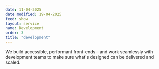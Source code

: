 ```yaml
---
date: 11-04-2025
date modified: 19-04-2025
feed: show
layout: service
name: Development
order: 3
title: "development"
---
```


We build accessible, performant front-ends—and work seamlessly with development teams to make sure what's designed can be delivered and scaled.